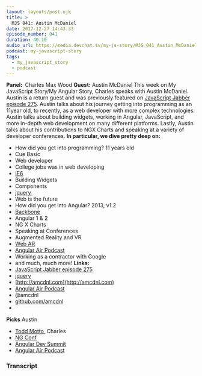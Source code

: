 ```yaml
---
layout: layouts/post.njk
title: >
  MJS 041: Austin McDaniel
date: 2017-12-27 14:43:33
episode_number: 041
duration: 40:10
audio_url: https://media.devchat.tv/my-js-story/MJS_041_Austin_McDaniel.mp3
podcast: my-javascript-story
tags:
  - my_javascript_story
  - podcast
---
```


**Panel:&nbsp;** Charles Max Wood **Guest:** Austin McDaniel This week on My JavaScript Story/My Angular Story, Charles speaks with Austin McDaniel. Austin is a return guest and was previously featured on [JavaScript Jabber episode 275](https://devchat.tv/js-jabber/jsj-275-zones-node-austin-mcdaniel). Austin talks about his journey getting into programming as an 11year old, to recently, as a web developer with more complex technologies. Austin talks about building widgets, working in Angular, JavaScript, and more in-depth web development on many different platforms. Lastly, Austin talks about his contributions to NGX Charts and speaking at a variety of developer conferences. **In particular, we dive pretty deep on:&nbsp;**

- How did you get into programming? 11 years old
- Cue Basic
- Web developer
- College jobs was in web developing
- [IE6](https://en.wikipedia.org/wiki/Internet_Explorer_6)
- Building Widgets
- Components
- [jquery&nbsp;](https://jquery.com)
- Web is the future
- How did you get into Angular? 2013, v1.2
- [Backbone](http://backbonejs.org)
- Angular 1 & 2
- NG X Charts
- Speaking at Conferences
- Augmented Reality and VR
- [Web AR](https://developers.google.com/ar/develop/web/getting-started)
- [Angular Air Podcast](https://angularair.com)
- Working as a contractor with Google
- and much, much more!
  **Links:&nbsp;**
- [JavaScript Jabber episode 275](https://devchat.tv/js-jabber/jsj-275-zones-node-austin-mcdaniel)
- [jquery](https://jquery.com)
- [http://amcdnl.com](http://amcdnl.com)
- [Angular Air Podcast](https://angularair.com)
- @amcdnl
- [github.com/amcdnl](http://github.com/amcdnl)
-

**Picks** Austin

- [Todd Motto&nbsp;](https://toddmotto.com)
  Charles
- [NG Conf](https://www.google.com/url?sa=t&rct=j&q=&esrc=s&source=web&cd=1&cad=rja&uact=8&ved=0ahUKEwj9_6v8h4bYAhUJeSYKHcB5Bs4QFggpMAA&url=https://www.ng-conf.org/&usg=AOvVaw34RuE1IpFFY2kHSIIX8lhS)
- [Angular Dev Summit](https://angulardevsummit.com)
- [Angular Air Podcast](https://angularair.com)

### Transcript
